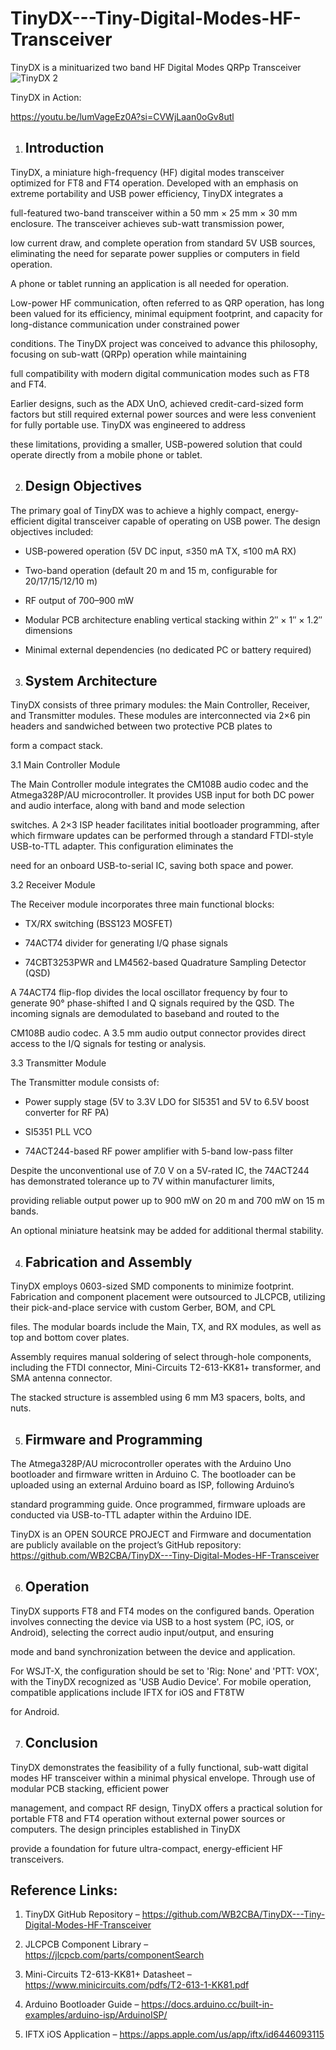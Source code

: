 # TinyDX---Tiny-Digital-Modes-HF-Transceiver
TinyDX is a minituarized two band HF Digital Modes QRPp Transceiver
![TinyDX 2](https://github.com/user-attachments/assets/3910f045-4386-422a-8d2e-bf21e2abec2e)


TinyDX in Action:

https://youtu.be/lumVageEz0A?si=CVWjLaan0oGv8utl

1. Introduction
   -------------   

TinyDX, a miniature high-frequency (HF) digital modes transceiver optimized for FT8 and FT4 operation. Developed with an emphasis on extreme portability and USB power efficiency, TinyDX integrates a 

full-featured two-band transceiver within a 50 mm × 25 mm × 30 mm enclosure. The transceiver achieves sub-watt transmission power, 

low current draw, and complete operation from standard 5V USB sources, eliminating the need for separate power supplies or computers in field operation. 

A phone or tablet running an application is all needed for operation.

Low-power HF communication, often referred to as QRP operation, has long been valued for its efficiency, minimal equipment footprint, and capacity for long-distance communication under constrained power 

conditions. The TinyDX project was conceived to advance this philosophy, focusing on sub-watt (QRPp) operation while maintaining 

full compatibility with modern digital communication modes such as FT8 and FT4.

Earlier designs, such as the ADX UnO, achieved credit-card-sized form factors but still required external power sources and were less convenient for fully portable use. TinyDX was engineered to address 

these limitations, providing a smaller, USB-powered solution that could operate directly from a mobile phone or tablet.

2. Design Objectives
   -----------------   

The primary goal of TinyDX was to achieve a highly compact, energy-efficient digital transceiver capable of operating on USB power. The design objectives included:

- USB-powered operation (5V DC input, ≤350 mA TX, ≤100 mA RX)

- Two-band operation (default 20 m and 15 m, configurable for 20/17/15/12/10 m)

- RF output of 700–900 mW

- Modular PCB architecture enabling vertical stacking within 2″ × 1″ × 1.2″ dimensions

- Minimal external dependencies (no dedicated PC or battery required)

3. System Architecture
   -------------------

TinyDX consists of three primary modules: the Main Controller, Receiver, and Transmitter modules. These modules are interconnected via 2×6 pin headers and sandwiched between two protective PCB plates to 

form a compact stack.

3.1 Main Controller Module

The Main Controller module integrates the CM108B audio codec and the Atmega328P/AU microcontroller. It provides USB input for both DC power and audio interface, along with band and mode selection 

switches. A 2×3 ISP header facilitates initial bootloader programming, after which firmware updates can be performed through a standard FTDI-style USB-to-TTL adapter. This configuration eliminates the 

need for an onboard USB-to-serial IC, saving both space and power.

3.2 Receiver Module

The Receiver module incorporates three main functional blocks:

- TX/RX switching (BSS123 MOSFET)

- 74ACT74 divider for generating I/Q phase signals

- 74CBT3253PWR and LM4562-based Quadrature Sampling Detector (QSD)

A 74ACT74 flip-flop divides the local oscillator frequency by four to generate 90° phase-shifted I and Q signals required by the QSD. The incoming signals are demodulated to baseband and routed to the 

CM108B audio codec. A 3.5 mm audio output connector provides direct access to the I/Q signals for testing or analysis.

3.3 Transmitter Module

The Transmitter module consists of:

- Power supply stage (5V to 3.3V LDO for SI5351 and 5V to 6.5V boost converter for RF PA)

- SI5351 PLL VCO

- 74ACT244-based RF power amplifier with 5-band low-pass filter

Despite the unconventional use of 7.0 V on a 5V-rated IC, the 74ACT244 has demonstrated tolerance up to 7V within manufacturer limits, 

providing reliable output power up to 900 mW on 20 m and 700 mW on 15 m bands. 

An optional miniature heatsink may be added for additional thermal stability.

4. Fabrication and Assembly
   ------------------------

TinyDX employs 0603-sized SMD components to minimize footprint. Fabrication and component placement were outsourced to JLCPCB, utilizing their pick-and-place service with custom Gerber, BOM, and CPL 

files. The modular boards include the Main, TX, and RX modules, as well as top and bottom cover plates.

Assembly requires manual soldering of select through-hole components, including the FTDI connector, Mini-Circuits T2-613-KK81+ transformer, and SMA antenna connector. 

The stacked structure is assembled using 6 mm M3 spacers, bolts, and nuts.

5. Firmware and Programming
   ------------------------

The Atmega328P/AU microcontroller operates with the Arduino Uno bootloader and firmware written in Arduino C. The bootloader can be uploaded using an external Arduino board as ISP, following Arduino’s 

standard programming guide. Once programmed, firmware uploads are conducted via USB-to-TTL adapter within the Arduino IDE.

TinyDX is an OPEN SOURCE PROJECT and Firmware and documentation are publicly available on the project’s GitHub repository: https://github.com/WB2CBA/TinyDX---Tiny-Digital-Modes-HF-Transceiver

6. Operation
   ----------

TinyDX supports FT8 and FT4 modes on the configured bands. Operation involves connecting the device via USB to a host system (PC, iOS, or Android), selecting the correct audio input/output, and ensuring 

mode and band synchronization between the device and application.

For WSJT-X, the configuration should be set to 'Rig: None' and 'PTT: VOX', with the TinyDX recognized as 'USB Audio Device'. For mobile operation, compatible applications include IFTX for iOS and FT8TW 

for Android.

7. Conclusion
   ----------

TinyDX  demonstrates the feasibility of a fully functional, sub-watt digital modes HF transceiver within a minimal physical envelope. Through use of modular PCB stacking, efficient power 

management, and compact RF design, TinyDX offers a practical solution for portable FT8 and FT4 operation without external power sources or computers. The design principles established in TinyDX 

provide a foundation for future ultra-compact, energy-efficient HF transceivers.

Reference Links:
----------------
1. TinyDX GitHub Repository – https://github.com/WB2CBA/TinyDX---Tiny-Digital-Modes-HF-Transceiver

2. JLCPCB Component Library – https://jlcpcb.com/parts/componentSearch

3. Mini-Circuits T2-613-KK81+ Datasheet – https://www.minicircuits.com/pdfs/T2-613-1-KK81.pdf

4. Arduino Bootloader Guide – https://docs.arduino.cc/built-in-examples/arduino-isp/ArduinoISP/

5. IFTX iOS Application – https://apps.apple.com/us/app/iftx/id6446093115

